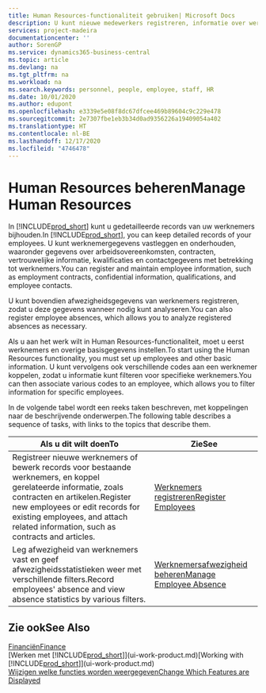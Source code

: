 ```yaml
---
title: Human Resources-functionaliteit gebruiken| Microsoft Docs
description: U kunt nieuwe medewerkers registreren, informatie over werknemers bewerken en afwezigheid registreren en analyseren.
services: project-madeira
documentationcenter: ''
author: SorenGP
ms.service: dynamics365-business-central
ms.topic: article
ms.devlang: na
ms.tgt_pltfrm: na
ms.workload: na
ms.search.keywords: personnel, people, employee, staff, HR
ms.date: 10/01/2020
ms.author: edupont
ms.openlocfilehash: e3339e5e08f8dc67dfcee469b89604c9c229e478
ms.sourcegitcommit: 2e7307fbe1eb3b34d0ad9356226a19409054a402
ms.translationtype: HT
ms.contentlocale: nl-BE
ms.lasthandoff: 12/17/2020
ms.locfileid: "4746478"
---
```

# <a name="manage-human-resources"></a><span data-ttu-id="3a56c-103">Human Resources beheren</span><span class="sxs-lookup"><span data-stu-id="3a56c-103">Manage Human Resources</span></span>
<span data-ttu-id="3a56c-104">In [!INCLUDE[prod_short](includes/prod_short.md)] kunt u gedetailleerde records van uw werknemers bijhouden.</span><span class="sxs-lookup"><span data-stu-id="3a56c-104">In [!INCLUDE[prod_short](includes/prod_short.md)], you can keep detailed records of your employees.</span></span> <span data-ttu-id="3a56c-105">U kunt werknemergegevens vastleggen en onderhouden, waaronder gegevens over arbeidsovereenkomsten, contracten, vertrouwelijke informatie, kwalificaties en contactgegevens met betrekking tot werknemers.</span><span class="sxs-lookup"><span data-stu-id="3a56c-105">You can register and maintain employee information, such as employment contracts, confidential information, qualifications, and employee contacts.</span></span>

<span data-ttu-id="3a56c-106">U kunt bovendien afwezigheidsgegevens van werknemers registreren, zodat u deze gegevens wanneer nodig kunt analyseren.</span><span class="sxs-lookup"><span data-stu-id="3a56c-106">You can also register employee absences, which allows you to analyze registered absences as necessary.</span></span>

<span data-ttu-id="3a56c-107">Als u aan het werk wilt in Human Resources-functionaliteit, moet u eerst werknemers en overige basisgegevens instellen.</span><span class="sxs-lookup"><span data-stu-id="3a56c-107">To start using the Human Resources functionality, you must set up employees and other basic information.</span></span> <span data-ttu-id="3a56c-108">U kunt vervolgens ook verschillende codes aan een werknemer koppelen, zodat u informatie kunt filteren voor specifieke werknemers.</span><span class="sxs-lookup"><span data-stu-id="3a56c-108">You can then associate various codes to an employee, which allows you to filter information for specific employees.</span></span>

<span data-ttu-id="3a56c-109">In de volgende tabel wordt een reeks taken beschreven, met koppelingen naar de beschrijvende onderwerpen.</span><span class="sxs-lookup"><span data-stu-id="3a56c-109">The following table describes a sequence of tasks, with links to the topics that describe them.</span></span>

| <span data-ttu-id="3a56c-110">Als u dit wilt doen</span><span class="sxs-lookup"><span data-stu-id="3a56c-110">To</span></span> | <span data-ttu-id="3a56c-111">Zie</span><span class="sxs-lookup"><span data-stu-id="3a56c-111">See</span></span> |
| --- | --- |
| <span data-ttu-id="3a56c-112">Registreer nieuwe werknemers of bewerk records voor bestaande werknemers, en koppel gerelateerde informatie, zoals contracten en artikelen.</span><span class="sxs-lookup"><span data-stu-id="3a56c-112">Register new employees or edit records for existing employees, and attach related information, such as contracts and articles.</span></span> |[<span data-ttu-id="3a56c-113">Werknemers registreren</span><span class="sxs-lookup"><span data-stu-id="3a56c-113">Register Employees</span></span>](hr-how-register-employees.md) |
| <span data-ttu-id="3a56c-114">Leg afwezigheid van werknemers vast en geef afwezigheidsstatistieken weer met verschillende filters.</span><span class="sxs-lookup"><span data-stu-id="3a56c-114">Record employees' absence and view absence statistics by various filters.</span></span> |[<span data-ttu-id="3a56c-115">Werknemersafwezigheid beheren</span><span class="sxs-lookup"><span data-stu-id="3a56c-115">Manage Employee Absence</span></span>](hr-how-manage-absence.md) |

## <a name="see-also"></a><span data-ttu-id="3a56c-116">Zie ook</span><span class="sxs-lookup"><span data-stu-id="3a56c-116">See Also</span></span>
[<span data-ttu-id="3a56c-117">Financiën</span><span class="sxs-lookup"><span data-stu-id="3a56c-117">Finance</span></span>](finance.md)  
<span data-ttu-id="3a56c-118">[Werken met [!INCLUDE[prod_short](includes/prod_short.md)]](ui-work-product.md)</span><span class="sxs-lookup"><span data-stu-id="3a56c-118">[Working with [!INCLUDE[prod_short](includes/prod_short.md)]](ui-work-product.md)</span></span>  
[<span data-ttu-id="3a56c-119">Wijzigen welke functies worden weergegeven</span><span class="sxs-lookup"><span data-stu-id="3a56c-119">Change Which Features are Displayed</span></span>](ui-experiences.md)        
